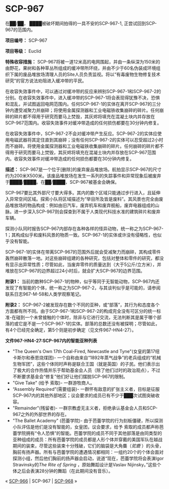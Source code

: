 # SCP-967
                        




在██/██， ████被破坏期间拍得的一具不安的SCP-967-1, 正尝试回到SCP-967的范围内。



**项目编号：** SCP-967

**项目等级：** Euclid

**特殊收容措施：** SCP-967将被一道12米高的电网围起，并由一条纵深为150米的由野花，果树和各种草丛所组成的缓冲带所环绕，并由不少于60名伪装成环境组织下属的废品堆放场清理人员的Site人员负责监视。将以“有毒废物生物修复技术研究”的官方说法劝阻进入缓冲带的平民。

在收容失效事件中，可以通过对缓冲带的反应来辨别SCP-967-1和SCP-967-2的分别。在收容失效事件中，进入缓冲带的SCP-967-1将会表现得犹豫不决，恐惧和混乱，并试图返回电网范围内。任何SCP-967-1的实体在离开SCP-967的三分钟内遭受减聚力并崩碎；将使用金属探测器和工业电磁铁收集崩碎的碎片。任何崩碎的碎片都不得用于研究而要马上焚毁，其灰烬将填充在混凝土块内并存放在SCP-967范围内。收容失效事件对缓冲带造成的任何损伤都要在30分钟内修复。

在收容失效事件中，SCP-967-2不会对缓冲带产生反应。SCP-967-2的实体应使用电磁武器将其定住直到其崩碎；没有任何SCP-967-2的实体可以忍受超过2小时而不崩碎。将使用金属探测器和工业电磁铁收集崩碎的碎片。任何崩碎的碎片都不得用于研究而要马上焚毁，其灰烬将填充在混凝土块内并存放在SCP-967范围内。收容失效事件对缓冲带造成的任何损伤都要在30分钟内修复。

**描述：** SCP-967是一个位于[删除]的废弃废品堆放场。航拍显示SCP-967的尺寸约为200米X500米。该废品堆放场在发生一系列的失踪事件和异常现象后被废弃于████/████。在██/████，SCP-967被基金会确保。

SCP-967要比其外部尺寸要大得多。其内的数个区域只能通过步行进入，且延伸入异常空间区域。探索小队将区域描述为“举目所及皆是废料”。其风景也完全由废品堆放场的物品构成：例如由旧汽车，废弃机车和废弃舰船，废弃电器组成的山脉。进一步深入SCP-967则会探查到不属于人类现代科技水准的建筑碎片和废弃车辆。

探测小队同时报告SCP-967内部存在各种各样的怪异动物，统一称之为SCP-967-1；其构成似乎和废料风景的物质一致。SCP-967-1的实体或许没有侵略性，也似乎没有智能。

SCP-967-1的实体在带离SCP-967的范围外后就会受减聚力而崩碎，其构成零件轰然崩碎散落一地。对这些崩碎组建的各种研究，包括对整体和零件的研究，都没有显示出异常性质；尽管如此，当废弃零件的质量达到（大于5公斤/立方米），并堆放在SCP-967的边界超过24小时后，就会扩大SCP-967的边界范围。

**附录1：** 当前的数种SCP-967-1的物种，似乎等同于无智能动物，SCP-967内还发现了有智能的个体，统一称之为SCP-967-2，与其谈判似乎是可能的，请参阅联系日志967-M-58和人类学观察笔记。

**附录2：** SCP-967-2被发现存在数个不同的亚种，或“部落”，其行为和态度各个方面都有所不同。由于SCP-967-1和SCP-967-2的构成完全没有可区分的统一标准-在碰到一个未曾接触的个体时，除非与它进行交流，无法判断其是属于哪个部落的或它是不是一个SCP-967-1的实体。部落的总数还没有被探明；尽管如此，有4个已经完全确定，第5个则是初步确定（见文件967-HN4-27）。

**文件967-HN4-27:SCP-967内的智能亚种列表** 

- "The Queen's Own 17th Coal-Fired, Newcastle and Tyne"(女皇的第17纽卡斯尔和泰恩烧煤团)- 一个自称由来自“1892年蒸气战争”的老兵组成的“机械生物军团”，这些个体同时声称是联合王国（就是英国）的子民。他们表示出了极大的合作热情并乐于帮助基金会人员（除了他们过时的政治观点），不过不断要求基金会“修复”他们好让他们摆脱SCP-967的限制。
- "Give Take" (给予 索取)- 一群游牧商人。
- “Assembly Required”(需要组装)- 一群怀有敌意的扩张主义者，目标是征服SCP-967内的其他外部地区；议会要求的成员已有不少于███次试图突破收容。
- "Remainder"(残留者)- 一群宗教虚无主义者，拒绝承认基金会人员和SCP-967之外的外部世界的存在。
- "The Ballet Academy" (芭蕾学院)- 由于芭蕾学院的行为刻板僵硬，所以探测小队评估是他们是没有智能的，女皇团，议会要求，给予 索取的成员都声称芭蕾学院拥有“令人恐惧”的智能。芭蕾学院的成员不同于其他部落是由同类型的亚种组成的成员：所有芭蕾学院的成员都是人形个体并穿戴的美国军队在越战期间的装束，尽管这些装束十分残破，它们的脑袋是大角麋（*驼鹿* ）的头骨，胸前有扬声器。所有与芭蕾学院的遭遇情况都相同：一组约20个的个体会面对探测小组，然后他们胸前的扬声器会启动，说道“现在，芭蕾学院将会表演Igor Stravinsky的*The Rite of Spring* ，原始舞蹈设计是Vaslav Nijinsky。”这些个体之后会表演28分钟的舞蹈（在此期间没有音乐）。



« [SCP-966](/scp-966) | SCP-967 | [SCP-968](/scp-968) »





                    